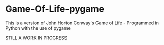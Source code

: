 # Game-Of-Life-pygame
This is a version of John Horton Conway's Game of Life - Programmed in Python with the use of pygame

STILL A WORK IN PROGRESS
